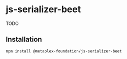 # js-serializer-beet

TODO

## Installation

```sh
npm install @metaplex-foundation/js-serializer-beet
```
